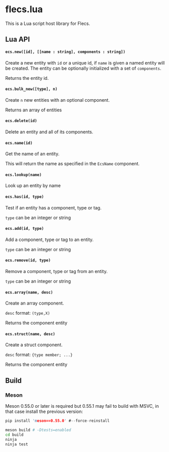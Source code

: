 # flecs.lua

This is a Lua script host library for Flecs.

## Lua API

#### `ecs.new([id], [[name : string], components : string])`

Create a new entity with `id` or a unique id,
if `name` is given a named entity will be created.
The entity can be optionally initialized with a 
set of `components`.

Returns the entity id.

#### `ecs.bulk_new([type], n)`

Create `n` new entities with an optional component.

Returns an array of entities

#### `ecs.delete(id)`

Delete an entity and all of its components.

#### `ecs.name(id)`

Get the name of an entity.

This will return the name as specified in the `EcsName` component.

#### `ecs.lookup(name)`

Look up an entity by name

#### `ecs.has(id, type)`

Test if an entity has a component, type or tag.

`type` can be an integer or string

#### `ecs.add(id, type)`

Add a component, type or tag to an entity.

`type` can be an integer or string

#### `ecs.remove(id, type)`

Remove a component, type or tag from an entity.

`type` can be an integer or string

#### `ecs.array(name, desc)`

Create an array component.

`desc` format: `(type,X)`

Returns the component entity

#### `ecs.struct(name, desc)`

Create a struct component.

`desc` format: `{type member; ...}`

Returns the component entity


## Build

### Meson

Meson 0.55.0 or later is required but 0.55.1 may fail to build with MSVC,
in that case install the previous version:
```c
pip install 'meson==0.55.0' #--force-reinstall
```

```bash
meson build # -Dtests=enabled
cd build
ninja
ninja test
```

